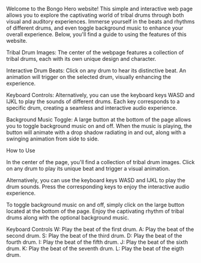 Welcome to the Bongo Hero website! This simple and interactive web page allows you to explore the captivating world of tribal drums through both visual and auditory experiences. Immerse yourself in the beats and rhythms of different drums, and even toggle background music to enhance your overall experience. Below, you'll find a guide to using the features of this website.

Tribal Drum Images: The center of the webpage features a collection of tribal drums, each with its own unique design and character.

Interactive Drum Beats: Click on any drum to hear its distinctive beat. An animation will trigger on the selected drum, visually enhancing the experience.

Keyboard Controls: Alternatively, you can use the keyboard keys WASD and IJKL to play the sounds of different drums. Each key corresponds to a specific drum, creating a seamless and interactive audio experience.

Background Music Toggle: A large button at the bottom of the page allows you to toggle background music on and off. When the music is playing, the button will animate with a drop shadow radiating in and out, along with a swinging animation from side to side.

How to Use

In the center of the page, you'll find a collection of tribal drum images. Click on any drum to play its unique beat and trigger a visual animation.

Alternatively, you can use the keyboard keys WASD and IJKL to play the drum sounds. Press the corresponding keys to enjoy the interactive audio experience.

To toggle background music on and off, simply click on the large button located at the bottom of the page. Enjoy the captivating rhythm of tribal drums along with the optional background music.

Keyboard Controls
W: Play the beat of the first drum.
A: Play the beat of the second drum.
S: Play the beat of the third drum.
D: Play the beat of the fourth drum.
I: Play the beat of the fifth drum.
J: Play the beat of the sixth drum.
K: Play the beat of the seventh drum.
L: Play the beat of the eigth drum.
